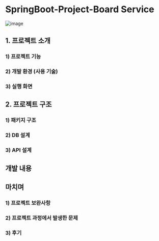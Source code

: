 # SpringBoot-Project-Board Service

![image](https://github.com/yashin20/BoardServiceV2/assets/92693776/db152c4c-1cb0-47e3-b6e5-cb6e02396e89)

## 1. 프로젝트 소개

### 1) 프로젝트 기능

### 2) 개발 환경 (사용 기술)

### 3) 실행 화면


## 2. 프로젝트 구조

### 1) 패키지 구조

### 2) DB 설계

### 3) API 설계


## 개발 내용

## 마치며

### 1) 프로젝트 보완사항
### 2) 프로젝트 과정에서 발생한 문제
### 3) 후기

